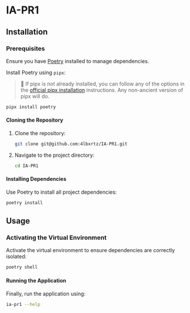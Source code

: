 # IA-PR1

## Installation

### Prerequisites

Ensure you have [Poetry](https://python-poetry.org/docs/) installed to manage dependencies.

Install Poetry using `pipx`:

> 📝 If pipx is not already installed, you can follow any of the options in the [official pipx installation](https://pipx.pypa.io/stable/installation/) instructions. Any non-ancient version of pipx will do.

```bash
pipx install poetry
```

#### Cloning the Repository

1. Clone the repository:

    ```bash
    git clone git@github.com:4lbxrtz/IA-PR1.git
    ```

2. Navigate to the project directory:

    ```bash
    cd IA-PR1
    ```

#### Installing Dependencies

Use Poetry to install all project dependencies:

```bash
poetry install
```

## Usage

### Activating the Virtual Environment

Activate the virtual environment to ensure dependencies are correctly isolated:

```bash
poetry shell
```

#### Running the Application

Finally, run the application using:

```bash
ia-pr1 --help
```
